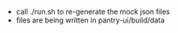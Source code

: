  * call ./run.sh to re-generate the mock json files
 * files are being written in pantry-ui/build/data
